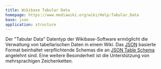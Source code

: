 ```yaml
---
title: Wikibase Tabular Data
homepage: https://www.mediawiki.org/wiki/Help:Tabular_Data
base: json
application: structure
---
```


Der "Tabular Data" Datentyp der Wikibase-Software ermöglicht die Verwaltung von
tabellarischen Daten in einem Wiki. Das [JSON](json) basierte Format beinhaltet
verpflichtende Schemas die an [JSON Table Schema](schema/table-schema)
angelehnt sind. Eine weitere Besonderheit ist die Unterstützung von
mehrsprachigen Zeichenketten.
